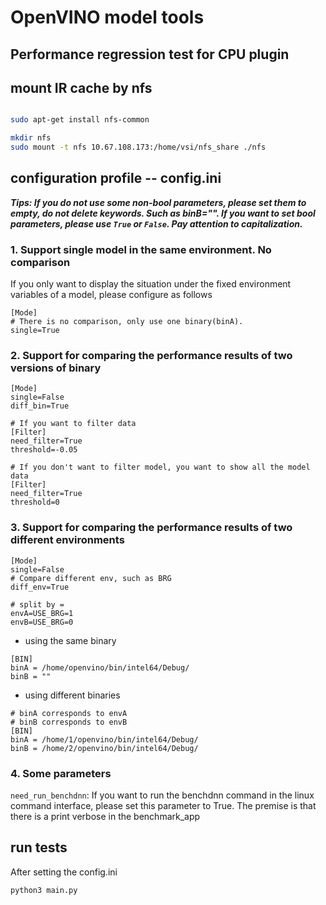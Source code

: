 # OpenVINO model tools


## Performance regression test for CPU plugin

## mount IR cache by nfs

```bash

sudo apt-get install nfs-common

mkdir nfs
sudo mount -t nfs 10.67.108.173:/home/vsi/nfs_share ./nfs

```

## configuration profile -- config.ini
***Tips: If you do not use some non-bool parameters, please set them to empty, do not delete keywords. Such as binB="". If you 
want to set bool parameters, please use `True` or `False`. Pay attention to capitalization.***

### 1. Support single model in the same environment. No comparison

If you only want to display the situation under the fixed environment variables of a model, please configure as follows
```
[Mode]
# There is no comparison, only use one binary(binA).
single=True
```

### 2. Support for comparing the performance results of two versions of binary
```
[Mode]
single=False
diff_bin=True

# If you want to filter data
[Filter]
need_filter=True
threshold=-0.05

# If you don't want to filter model, you want to show all the model data
[Filter]
need_filter=True
threshold=0
```
### 3. Support for comparing the performance results of two different environments
```
[Mode]
single=False
# Compare different env, such as BRG
diff_env=True

# split by =
envA=USE_BRG=1
envB=USE_BRG=0
```
 - using the same binary
```
[BIN]
binA = /home/openvino/bin/intel64/Debug/
binB = ""
```
 - using different binaries
```
# binA corresponds to envA
# binB corresponds to envB
[BIN]
binA = /home/1/openvino/bin/intel64/Debug/ 
binB = /home/2/openvino/bin/intel64/Debug/
 ```
### 4. Some parameters
`need_run_benchdnn`:  If you want to run the benchdnn command in the linux command interface, 
please set this parameter to True. The premise is that there is a print verbose in the benchmark_app

## run tests
After setting the config.ini
```
python3 main.py
```


